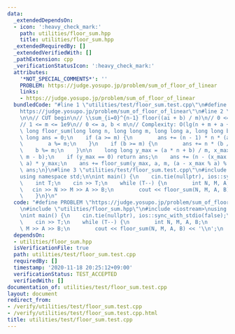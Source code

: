 ```yaml
---
data:
  _extendedDependsOn:
  - icon: ':heavy_check_mark:'
    path: utilities/floor_sum.hpp
    title: utilities/floor_sum.hpp
  _extendedRequiredBy: []
  _extendedVerifiedWith: []
  _pathExtension: cpp
  _verificationStatusIcon: ':heavy_check_mark:'
  attributes:
    '*NOT_SPECIAL_COMMENTS*': ''
    PROBLEM: https://judge.yosupo.jp/problem/sum_of_floor_of_linear
    links:
    - https://judge.yosupo.jp/problem/sum_of_floor_of_linear
  bundledCode: "#line 1 \"utilities/test/floor_sum.test.cpp\"\n#define PROBLEM \"\
    https://judge.yosupo.jp/problem/sum_of_floor_of_linear\"\n#line 2 \"utilities/floor_sum.hpp\"\
    \n\n// CUT begin\n// \\sum_{i=0}^{n-1} floor((ai + b) / m)\n// 0 <= n <= 1e9\n\
    // 1 <= m <= 1e9\n// 0 <= a, b < m\n// Complexity: O(lg(n + m + a + b))\nlong\
    \ long floor_sum(long long n, long long m, long long a, long long b) {\n    long\
    \ long ans = 0;\n    if (a >= m) {\n        ans += (n - 1) * n * (a / m) / 2;\n\
    \        a %= m;\n    }\n    if (b >= m) {\n        ans += n * (b / m);\n    \
    \    b %= m;\n    }\n\n    long long y_max = (a * n + b) / m, x_max = (y_max *\
    \ m - b);\n    if (y_max == 0) return ans;\n    ans += (n - (x_max + a - 1) /\
    \ a) * y_max;\n    ans += floor_sum(y_max, a, m, (a - x_max % a) % a);\n    return\
    \ ans;\n}\n#line 3 \"utilities/test/floor_sum.test.cpp\"\n#include <iostream>\n\
    using namespace std;\n\nint main() {\n    cin.tie(nullptr), ios::sync_with_stdio(false);\n\
    \    int T;\n    cin >> T;\n    while (T--) {\n        int N, M, A, B;\n     \
    \   cin >> N >> M >> A >> B;\n        cout << floor_sum(N, M, A, B) << '\\n';\n\
    \    }\n}\n"
  code: "#define PROBLEM \"https://judge.yosupo.jp/problem/sum_of_floor_of_linear\"\
    \n#include \"utilities/floor_sum.hpp\"\n#include <iostream>\nusing namespace std;\n\
    \nint main() {\n    cin.tie(nullptr), ios::sync_with_stdio(false);\n    int T;\n\
    \    cin >> T;\n    while (T--) {\n        int N, M, A, B;\n        cin >> N >>\
    \ M >> A >> B;\n        cout << floor_sum(N, M, A, B) << '\\n';\n    }\n}\n"
  dependsOn:
  - utilities/floor_sum.hpp
  isVerificationFile: true
  path: utilities/test/floor_sum.test.cpp
  requiredBy: []
  timestamp: '2020-11-18 20:25:12+09:00'
  verificationStatus: TEST_ACCEPTED
  verifiedWith: []
documentation_of: utilities/test/floor_sum.test.cpp
layout: document
redirect_from:
- /verify/utilities/test/floor_sum.test.cpp
- /verify/utilities/test/floor_sum.test.cpp.html
title: utilities/test/floor_sum.test.cpp
---
```

